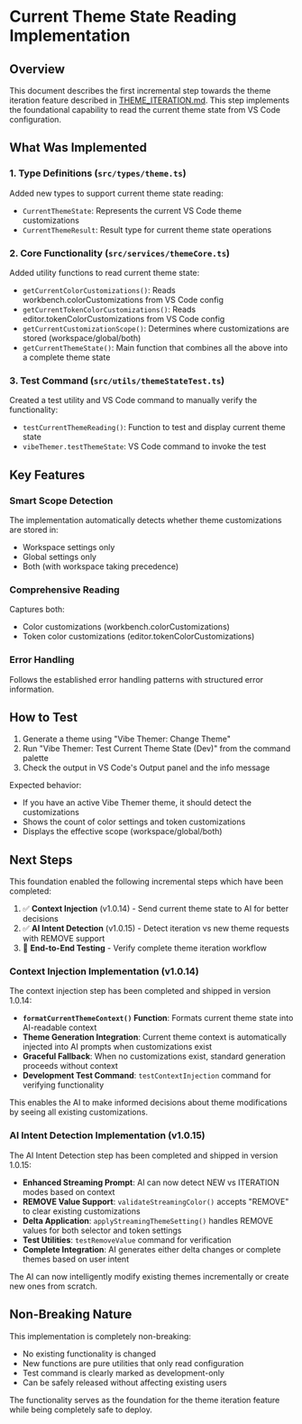# Current Theme State Reading Implementation

## Overview
This document describes the first incremental step towards the theme iteration feature described in [THEME_ITERATION.md](THEME_ITERATION.md). This step implements the foundational capability to read the current theme state from VS Code configuration.

## What Was Implemented

### 1. Type Definitions (`src/types/theme.ts`)
Added new types to support current theme state reading:

- `CurrentThemeState`: Represents the current VS Code theme customizations
- `CurrentThemeResult`: Result type for current theme state operations

### 2. Core Functionality (`src/services/themeCore.ts`)
Added utility functions to read current theme state:

- `getCurrentColorCustomizations()`: Reads workbench.colorCustomizations from VS Code config
- `getCurrentTokenColorCustomizations()`: Reads editor.tokenColorCustomizations from VS Code config  
- `getCurrentCustomizationScope()`: Determines where customizations are stored (workspace/global/both)
- `getCurrentThemeState()`: Main function that combines all the above into a complete theme state

### 3. Test Command (`src/utils/themeStateTest.ts`)
Created a test utility and VS Code command to manually verify the functionality:

- `testCurrentThemeReading()`: Function to test and display current theme state
- `vibeThemer.testThemeState`: VS Code command to invoke the test

## Key Features

### Smart Scope Detection
The implementation automatically detects whether theme customizations are stored in:
- Workspace settings only
- Global settings only  
- Both (with workspace taking precedence)

### Comprehensive Reading
Captures both:
- Color customizations (workbench.colorCustomizations)
- Token color customizations (editor.tokenColorCustomizations)

### Error Handling
Follows the established error handling patterns with structured error information.

## How to Test

1. Generate a theme using "Vibe Themer: Change Theme"
2. Run "Vibe Themer: Test Current Theme State (Dev)" from the command palette
3. Check the output in VS Code's Output panel and the info message

Expected behavior:
- If you have an active Vibe Themer theme, it should detect the customizations
- Shows the count of color settings and token customizations
- Displays the effective scope (workspace/global/both)

## Next Steps

This foundation enabled the following incremental steps which have been completed:
1. ✅ **Context Injection** (v1.0.14) - Send current theme state to AI for better decisions
2. ✅ **AI Intent Detection** (v1.0.15) - Detect iteration vs new theme requests with REMOVE support
3. 🔲 **End-to-End Testing** - Verify complete theme iteration workflow

### Context Injection Implementation (v1.0.14)
The context injection step has been completed and shipped in version 1.0.14:

- **`formatCurrentThemeContext()` Function**: Formats current theme state into AI-readable context
- **Theme Generation Integration**: Current theme context is automatically injected into AI prompts when customizations exist
- **Graceful Fallback**: When no customizations exist, standard generation proceeds without context
- **Development Test Command**: `testContextInjection` command for verifying functionality

This enables the AI to make informed decisions about theme modifications by seeing all existing customizations.

### AI Intent Detection Implementation (v1.0.15)
The AI Intent Detection step has been completed and shipped in version 1.0.15:

- **Enhanced Streaming Prompt**: AI can now detect NEW vs ITERATION modes based on context
- **REMOVE Value Support**: `validateStreamingColor()` accepts "REMOVE" to clear existing customizations  
- **Delta Application**: `applyStreamingThemeSetting()` handles REMOVE values for both selector and token settings
- **Test Utilities**: `testRemoveValue` command for verification
- **Complete Integration**: AI generates either delta changes or complete themes based on user intent

The AI can now intelligently modify existing themes incrementally or create new ones from scratch.

## Non-Breaking Nature

This implementation is completely non-breaking:
- No existing functionality is changed
- New functions are pure utilities that only read configuration
- Test command is clearly marked as development-only
- Can be safely released without affecting existing users

The functionality serves as the foundation for the theme iteration feature while being completely safe to deploy.
